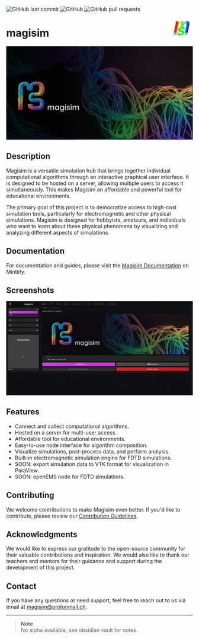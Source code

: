 ![GitHub last commit](https://img.shields.io/github/last-commit/devbrones/magisim)
![GitHub](https://img.shields.io/github/license/devbrones/magisim)
![GitHub pull requests](https://img.shields.io/github/issues-pr/devbrones/magisim)


<p><img align="right" src="./resources/magisim_logo256.png" width=60></p>
<h1>magisim</h1>

![Magisim project banner](resources/banner1.png)

## Description


Magisim is a versatile simulation hub that brings together individual computational algorithms through an interactive graphical user interface. It is designed to be hosted on a server, allowing multiple users to access it simultaneously. This makes Magisim an affordable and powerful tool for educational environments.

The primary goal of this project is to democratize access to high-cost simulation tools, particularly for electromagnetic and other physical simulations. Magisim is designed for hobbyists, amateurs, and individuals who want to learn about these physical phenomena by visualizing and analyzing different aspects of simulations.

## Documentation

For documentation and guides, please visit the [Magisim Documentation](https://magisim.mintlify.app/introduction) on Mintlify.

## Screenshots
![Slideshow of Magisim](resources/demo.gif)

## Features

- Connect and collect computational algorithms.
- Hosted on a server for multi-user access.
- Affordable tool for educational environments.
- Easy-to-use node interface for algorithm composition.
- Visualize simulations, post-process data, and perform analysis.
- Built-in electromagnetic simulation engine for FDTD simulations.
- SOON: export simulation data to VTK format for visualization in ParaView.
- SOON: openEMS node for FDTD simulations.

## Contributing

We welcome contributions to make Magisim even better. If you'd like to contribute, please review our [Contribution Guidelines](CONTRIBUTING.md).

## Acknowledgments

We would like to express our gratitude to the open-source community for their valuable contributions and inspiration. We would also like to thank our teachers and mentors for their guidance and support during the development of this project.

## Contact

If you have any questions or need support, feel free to reach out to us via email at [magisim@protonmail.ch](mailto:magisim@protonmail.ch).




---
> **Note**\
> No alpha available, see obsidian vault for notes.



